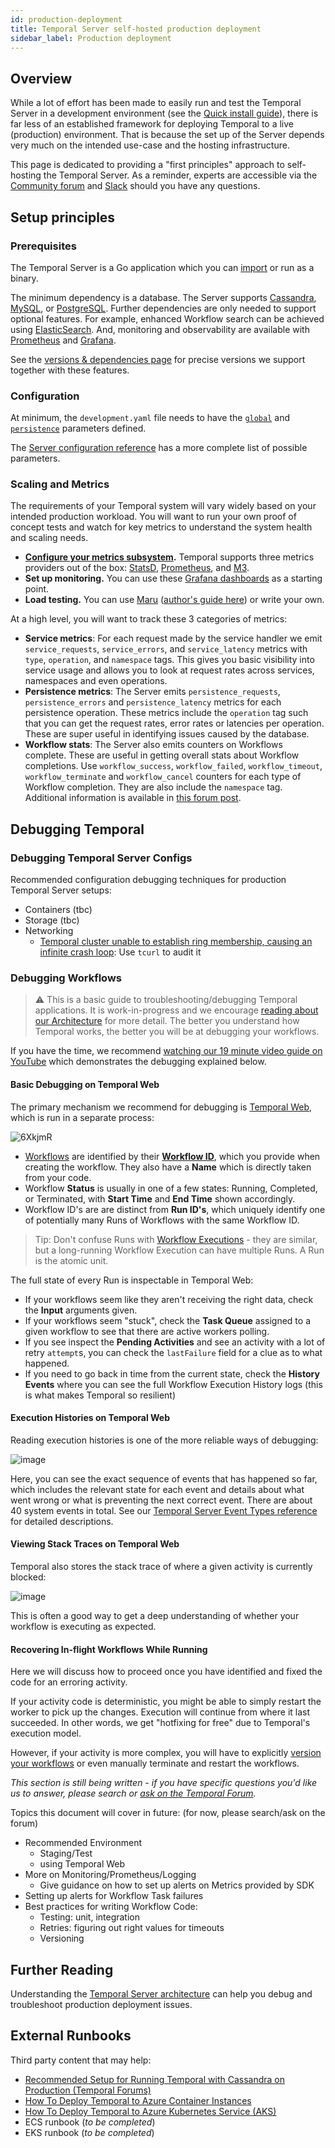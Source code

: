 ```yaml
---
id: production-deployment
title: Temporal Server self-hosted production deployment
sidebar_label: Production deployment
---
```


## Overview

While a lot of effort has been made to easily run and test the Temporal Server in a development environment (see the [Quick install guide](/docs/server/quick-install)), there is far less of an established framework for deploying Temporal to a live (production) environment.
That is because the set up of the Server depends very much on the intended use-case and the hosting infrastructure.

This page is dedicated to providing a "first principles" approach to self-hosting the Temporal Server.
As a reminder, experts are accessible via the [Community forum](https://community.temporal.io/) and [Slack](https://join.slack.com/t/temporalio/shared_invite/zt-onhti57l-J0bl~Tr7MqSUnIc1upjRkw) should you have any questions.

## Setup principles

### Prerequisites

The Temporal Server is a Go application which you can [import](https://docs.temporal.io/docs/server/options) or run as a binary.

The minimum dependency is a database.
The Server supports [Cassandra](https://cassandra.apache.org/), [MySQL](https://www.mysql.com/), or [PostgreSQL](https://www.postgresql.org/).
Further dependencies are only needed to support optional features.
For example, enhanced Workflow search can be achieved using [ElasticSearch](/docs/server/elasticsearch-setup).
And, monitoring and observability are available with [Prometheus](https://prometheus.io/) and [Grafana](https://grafana.com/).

See the [versions & dependencies page](/docs/server/versions-and-dependencies/) for precise versions we support together with these features.

### Configuration

At minimum, the `development.yaml` file needs to have the [`global`](/docs/server/configuration/#global) and [`persistence`](https://docs.temporal.io/docs/server/configuration/#persistence) parameters defined.

The [Server configuration reference](/docs/server/configuration) has a more complete list of possible parameters.

### Scaling and Metrics

The requirements of your Temporal system will vary widely based on your intended production workload.
You will want to run your own proof of concept tests and watch for key metrics to understand the system health and scaling needs.

- **[Configure your metrics subsystem](https://docs.temporal.io/docs/server/configuration/#metrics).** Temporal supports three metrics providers out of the box: [StatsD](https://github.com/statsd/statsd), [Prometheus](https://prometheus.io/), and [M3](https://m3db.io/).
- **Set up monitoring.** You can use these [Grafana dashboards](https://github.com/temporalio/dashboards) as a starting point.
- **Load testing.** You can use [Maru](https://github.com/temporalio/maru/) ([author's guide here](https://mikhail.io/2021/03/maru-load-testing-tool-for-temporal-workflows/)) or write your own.

At a high level, you will want to track these 3 categories of metrics:

- **Service metrics**: For each request made by the service handler we emit `service_requests`, `service_errors`, and `service_latency` metrics with `type`, `operation`, and `namespace` tags.
This gives you basic visibility into service usage and allows you to look at request rates across services, namespaces and even operations.
- **Persistence metrics**: The Server emits `persistence_requests`, `persistence_errors` and `persistence_latency` metrics for each persistence operation.
These metrics include the `operation` tag such that you can get the request rates, error rates or latencies per operation.
These are super useful in identifying issues caused by the database.
- **Workflow stats**: The Server also emits counters on Workflows complete.
These are  useful in getting overall stats about Workflow completions.
Use `workflow_success`, `workflow_failed`, `workflow_timeout`, `workflow_terminate` and `workflow_cancel` counters for each type of Workflow completion.
They are also include the `namespace` tag.
Additional information is available in [this forum post](https://community.temporal.io/t/metrics-for-monitoring-server-performance/536/3).

## Debugging Temporal

### Debugging Temporal Server Configs

Recommended configuration debugging techniques for production Temporal Server setups:

- Containers (tbc)
- Storage (tbc)
- Networking
  - [Temporal cluster unable to establish ring membership, causing an infinite crash loop](https://community.temporal.io/t/crash-loop-of-history-service-in-k8s-cluster/2015): Use `tcurl` to audit it

### Debugging Workflows

> ⚠️ This is a basic guide to troubleshooting/debugging Temporal applications. It is work-in-progress and we encourage [reading about our Architecture](https://docs.temporal.io/docs/server-architecture) for more detail. The better you understand how Temporal works, the better you will be at debugging your workflows.

If you have the time, we recommend [watching our 19 minute video guide on YouTube](https://youtu.be/PqcVKIxI0nU) which demonstrates the debugging explained below.

#### Basic Debugging on Temporal Web

The primary mechanism we recommend for debugging is [Temporal Web](https://github.com/temporalio/web), which is run in a separate process:

![6XkjmR](https://user-images.githubusercontent.com/6764957/110544958-71746480-8167-11eb-8152-8d3a3eb73d4e.gif)

- [Workflows](https://docs.temporal.io/docs/glossary/#workflow) are identified by their [**Workflow ID**](https://docs.temporal.io/docs/glossary/#workflow-id), which you provide when creating the workflow. They also have a **Name** which is directly taken from your code.
- Workflow **Status** is usually in one of a few states: Running, Completed, or Terminated, with **Start Time** and **End Time** shown accordingly.
- Workflow ID's are are distinct from **Run ID's**, which uniquely identify one of potentially many Runs of Workflows with the same Workflow ID.

> Tip: Don't confuse Runs with [Workflow Executions](https://docs.temporal.io/docs/glossary/#workflow-execution) - they are similar, but a long-running Workflow Execution can have multiple Runs. A Run is the atomic unit.


The full state of every Run is inspectable in Temporal Web:
- If your workflows seem like they aren't receiving the right data, check the **Input** arguments given.
- If your workflows seem "stuck", check the **Task Queue** assigned to a given workflow to see that there are active workers polling.
- If you see inspect the **Pending Activities** and see an activity with a lot of retry `attempt`s, you can check the `lastFailure` field for a clue as to what happened.
- If you need to go back in time from the current state, check the **History Events** where you can see the full Workflow Execution History logs (this is what makes Temporal so resilient)

#### Execution Histories on Temporal Web

Reading execution histories is one of the more reliable ways of debugging:

![image](https://user-images.githubusercontent.com/6764957/110546362-54d92c00-8169-11eb-81a6-74817e0d1378.png)

Here, you can see the exact sequence of events that has happened so far, which includes the relevant state for each event and details about what went wrong or what is preventing the next correct event.
There are about 40 system events in total.
See our [Temporal Server Event Types reference](https://docs.temporal.io/docs/server/event-types/) for detailed descriptions.

#### Viewing Stack Traces on Temporal Web

Temporal also stores the stack trace of where a given activity is currently blocked:

![image](https://user-images.githubusercontent.com/6764957/110547621-20ff0600-816b-11eb-84f3-c6a97c5cad31.png)

This is often a good way to get a deep understanding of whether your workflow is executing as expected.

#### Recovering In-flight Workflows While Running

Here we will discuss how to proceed once you have identified and fixed the code for an erroring activity.

If your activity code is deterministic, you might be able to simply restart the worker to pick up the changes. Execution will continue from where it last succeeded. In other words, we get "hotfixing for free" due to Temporal's execution model.

However, if your activity is more complex, you will have to explicitly [version your workflows](https://docs.temporal.io/docs/go/versioning/) or even manually terminate and restart the workflows.

*This section is still being written - if you have specific questions you'd like us to answer, please search or [ask on the Temporal Forum](https://community.temporal.io/).*

Topics this document will cover in future: (for now, please search/ask on the forum)

- Recommended Environment
  - Staging/Test
  - using Temporal Web
- More on Monitoring/Prometheus/Logging
  - Give guidance on how to set up alerts on Metrics provided by SDK
- Setting up alerts for Workflow Task failures
- Best practices for writing Workflow Code:
  - Testing: unit, integration
  - Retries: figuring out right values for timeouts
  - Versioning

## Further Reading

Understanding the [Temporal Server architecture](https://docs.temporal.io/docs/server-architecture/) can help you debug and troubleshoot production deployment issues.

## External Runbooks

Third party content that may help:

- [Recommended Setup for Running Temporal with Cassandra on Production (Temporal Forums)](https://community.temporal.io/t/what-is-the-recommended-setup-for-running-cadence-temporal-with-cassandra-on-production/556)
- [How To Deploy Temporal to Azure Container Instances](https://mikhail.io/2020/10/how-to-deploy-temporal-to-azure-container-instances/)
- [How To Deploy Temporal to Azure Kubernetes Service (AKS)](https://mikhail.io/2020/11/how-to-deploy-temporal-to-azure-kubernetes-aks/)
- ECS runbook (*to be completed*)
- EKS runbook (*to be completed*)
